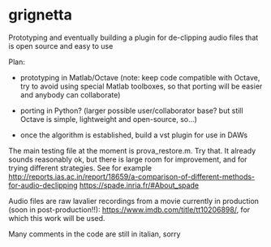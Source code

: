 # grignetta
Prototyping and eventually building a plugin for de-clipping audio files that is open source and easy to use

Plan:
- prototyping in Matlab/Octave 
  (note: keep code compatible with Octave, try to avoid using special Matlab toolboxes, so that porting will be easier
   and anybody can collaborate)

- porting in Python? (larger possible user/collaborator base? but still Octave is simple, lightweight and open-source, so...) 

- once the algorithm is established, build a vst plugin for use in DAWs


The main testing file at the moment is prova_restore.m. Try that. It already sounds reasonably ok, but there is large room for improvement, and for trying different strategies. See for example
http://reports.ias.ac.in/report/18659/a-comparison-of-different-methods-for-audio-declipping
https://spade.inria.fr/#About_spade


Audio files are raw lavalier recordings from a movie currently in production (soon in post-production!!): https://www.imdb.com/title/tt10206898/, for which this work will be used.

Many comments in the code are still in italian, sorry
